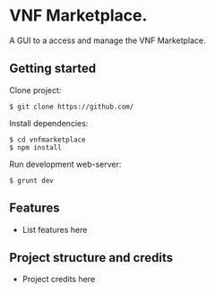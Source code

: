 # VNF Marketplace.

A GUI to a access and manage the VNF Marketplace.



## Getting started

Clone project:

    $ git clone https://github.com/

Install dependencies:

    $ cd vnfmarketplace
    $ npm install

Run development web-server:

    $ grunt dev

## Features

* List features here

## Project structure and credits

* Project credits here
